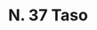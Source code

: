 ---
title: "N. 37 Taso"
permalink: "/edition/plant037/"
plant-name: "N. 37"
plant-number: "037"
plant-xml: "/assets/xml/plant037.xml"
plant-img1: "/assets/img/plant037_verso.jpg"
plant-img2: "/assets/img/plant037.jpg"
plant-title: "N. 37 Taso"
plant-wfo-link: ""
plant-kew-link: ""
plant-taxon-content: "Taxus baccata L."
layout: single-xml
---